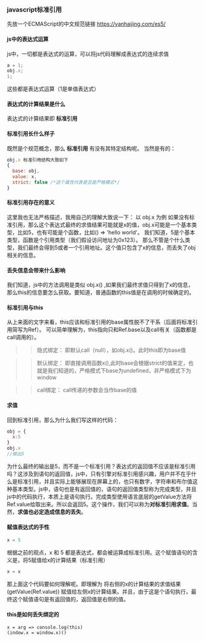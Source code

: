 ### javascript标准引用
先放一个ECMAScript的中文规范链接 https://yanhaijing.com/es5/ 
#### js中的表达式运算
js中，一切都是表达式的运算，可以将js代码理解成表达式的连续求值
```js
a = 1;
obj.x;
1;
```
这些都是表达式运算（1是单值表达式）
#### 表达式的计算结果是什么
表达式的计算结果即 **标准引用**
#### 标准引用长什么样子
既然是个规范概念，那么 **标准引用** 有没有其特定结构呢。
当然是有的：
```js
obj.x 标准引用结构大致如下 
{
  base: obj,
  value: x,
  strict: false /*这个属性代表是否是严格模式*/
}
```
#### 标准引用存在的意义
这里我也无法严格描述，我用自己的理解大致说一下：
以 obj.x 为例
如果没有标准引用，那么这个表达式最终的求值结果可能就是x的值，obj.x可能是一个基本类型，比如5，也有可能是个函数，比如() => 'hello world'。
我们知道，5是个基本类型，函数是个引用类型（我们假设访问地址为0x123）。
那么不管是个什么类型，我们最终会得到5或者一个引用地址。这个值只包含了x的信息，而丢失了obj相关的信息。
#### 丢失信息会带来什么影响
我们知道，js中的方法调用是类似 obj.x() ,如果我们最终求值只得到了x的信息，那么this的信息要怎么获取。要知道，普通函数的this值是在调用的时候确定的。
#### 标准引用与this
从上来面的文字来看，this应该和标准引用的base属性脱不了干系（后面将标准引用简写为Ref）。
可以简单理解为，this指向只和Ref.base以及call有关（函数都是call调用的）。
>> 隐式绑定：
>> 即默认call（null），如obj.x()。此时this即为base值  

>> 默认绑定：
>> 即直接调用函数x(),此时base会根据strict的值来定，也就是我们知道的，严格模式下base为undefined，非严格模式下为window  

>> call绑定：
>> call传递的参数会当作base的值
#### 求值
回到标准引用，那么为什么我们写这样的代码：
```js
obj = { 
  x:5
}
obj.x
//输出5
```
为什么最终的输出是5，而不是一个标准引用？表达式的返回值不应该是标准引用吗？这涉及到语句的返回值，js中，只有引擎对标准引用感兴趣，用户并不在乎什么是标准引用，并且实际上能够展现在屏幕上的，也只有数字，字符串和布尔值这种基本类型。js中，语句也是有返回值的，语句的返回值类型称为完成类型，并且js中的代码执行，本质上是语句执行。完成类型使用语言底层的getValue方法将Ref.value给取出来。所以会返回5。这个操作，我们可以称为**对标准引用求值**。当然，**求值也必定造成信息的丢失**。
#### 赋值表达式的手性
```js
x = 5
```
根据之前的观点，x 和 5 都是表达式，都会被运算成标准引用。这个赋值语句的含义是，将5赋值给x的计算结果（标准引用）
```js
x = x
```
那上面这个代码要如何理解呢。即理解为 将右侧的x的计算结果的求值结果(getValue(Ref.value)) 赋值给左侧x的计算结果。并且，由于这是个语句执行，最终这个赋值语句是有返回值的，返回值是右侧的值。
#### this是如何丢失绑定的
```
x = arg => console.log(this)
(indow.x = window.x)()
```




 
